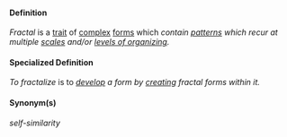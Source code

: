 #### Definition

*Fractal* is a [trait](https://github.com/gcassel/Modular-Organization-Terminology/blob/master/terms/trait.md) of [complex](https://github.com/gcassel/Modular-Organization-Terminology/blob/master/terms/complex.md) [forms](https://github.com/gcassel/Modular-Organization-Terminology/blob/master/terms/form.md) which *contain [patterns](https://github.com/gcassel/Modular-Organization-Terminology/blob/master/terms/pattern.md) which recur at multiple [scales](https://github.com/gcassel/Modular-Organization-Terminology/blob/master/terms/scale.md) and/or [levels of organizing](https://github.com/gcassel/Modular-Organization-Terminology/blob/master/terms/level-of-organizing.md).* 

#### Specialized Definition

*To fractalize* is to *[develop](https://github.com/gcassel/Modular-Organization-Terminology/blob/master/terms/develop.md) a form by [creating](https://github.com/gcassel/Modular-Organization-Terminology/blob/master/terms/create.md) fractal forms within it.*

#### Synonym(s)

*self-similarity*
